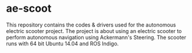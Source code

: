 # ae-scoot
This repository contains the codes & drivers used for the autonomous electric scooter project. The project is about using an electric scooter to perform autonomous navigation using Ackermann's Steering. The scooter runs with 64 bit Ubuntu 14.04 and ROS Indigo.
